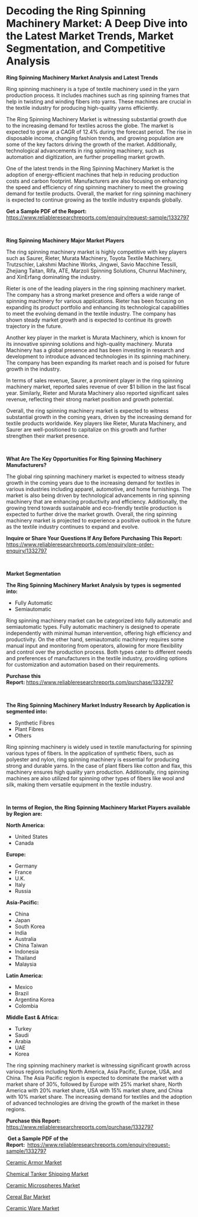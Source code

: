 <p><h1>Decoding the Ring Spinning Machinery Market: A Deep Dive into the Latest Market Trends, Market Segmentation, and Competitive Analysis</h1></p><p><strong>Ring Spinning Machinery Market Analysis and Latest Trends</strong></p>
<p><p>Ring spinning machinery is a type of textile machinery used in the yarn production process. It includes machines such as ring spinning frames that help in twisting and winding fibers into yarns. These machines are crucial in the textile industry for producing high-quality yarns efficiently.</p><p>The Ring Spinning Machinery Market is witnessing substantial growth due to the increasing demand for textiles across the globe. The market is expected to grow at a CAGR of 12.4% during the forecast period. The rise in disposable income, changing fashion trends, and growing population are some of the key factors driving the growth of the market. Additionally, technological advancements in ring spinning machinery, such as automation and digitization, are further propelling market growth.</p><p>One of the latest trends in the Ring Spinning Machinery Market is the adoption of energy-efficient machines that help in reducing production costs and carbon footprint. Manufacturers are also focusing on enhancing the speed and efficiency of ring spinning machinery to meet the growing demand for textile products. Overall, the market for ring spinning machinery is expected to continue growing as the textile industry expands globally.</p></p>
<p><strong>Get a Sample PDF of the Report:&nbsp;</strong> <a href="https://www.reliableresearchreports.com/enquiry/request-sample/1332797">https://www.reliableresearchreports.com/enquiry/request-sample/1332797</a></p>
<p>&nbsp;</p>
<p><strong>Ring Spinning Machinery Major Market Players</strong></p>
<p><p>The ring spinning machinery market is highly competitive with key players such as Saurer, Rieter, Murata Machinery, Toyota Textile Machinery, Trutzschler, Lakshmi Machine Works, Jingwei, Savio Macchine Tessili, Zhejiang Taitan, Rifa, ATE, Marzoli Spinning Solutions, Chunrui Machinery, and XinErfang dominating the industry.</p><p>Rieter is one of the leading players in the ring spinning machinery market. The company has a strong market presence and offers a wide range of spinning machinery for various applications. Rieter has been focusing on expanding its product portfolio and enhancing its technological capabilities to meet the evolving demand in the textile industry. The company has shown steady market growth and is expected to continue its growth trajectory in the future.</p><p>Another key player in the market is Murata Machinery, which is known for its innovative spinning solutions and high-quality machinery. Murata Machinery has a global presence and has been investing in research and development to introduce advanced technologies in its spinning machinery. The company has been expanding its market reach and is poised for future growth in the industry.</p><p>In terms of sales revenue, Saurer, a prominent player in the ring spinning machinery market, reported sales revenue of over $1 billion in the last fiscal year. Similarly, Rieter and Murata Machinery also reported significant sales revenue, reflecting their strong market position and growth potential.</p><p>Overall, the ring spinning machinery market is expected to witness substantial growth in the coming years, driven by the increasing demand for textile products worldwide. Key players like Rieter, Murata Machinery, and Saurer are well-positioned to capitalize on this growth and further strengthen their market presence.</p></p>
<p>&nbsp;</p>
<p><strong>What Are The Key Opportunities For Ring Spinning Machinery Manufacturers?</strong></p>
<p><p>The global ring spinning machinery market is expected to witness steady growth in the coming years due to the increasing demand for textiles in various industries including apparel, automotive, and home furnishings. The market is also being driven by technological advancements in ring spinning machinery that are enhancing productivity and efficiency. Additionally, the growing trend towards sustainable and eco-friendly textile production is expected to further drive the market growth. Overall, the ring spinning machinery market is projected to experience a positive outlook in the future as the textile industry continues to expand and evolve.</p></p>
<p><strong>Inquire or Share Your Questions If Any Before Purchasing This Report:</strong> <a href="https://www.reliableresearchreports.com/enquiry/pre-order-enquiry/1332797">https://www.reliableresearchreports.com/enquiry/pre-order-enquiry/1332797</a></p>
<p>&nbsp;</p>
<p><strong>Market Segmentation</strong></p>
<p><strong>The Ring Spinning Machinery Market Analysis by types is segmented into:</strong></p>
<p><ul><li>Fully Automatic</li><li>Semiautomatic</li></ul></p>
<p><p>Ring spinning machinery market can be categorized into fully automatic and semiautomatic types. Fully automatic machinery is designed to operate independently with minimal human intervention, offering high efficiency and productivity. On the other hand, semiautomatic machinery requires some manual input and monitoring from operators, allowing for more flexibility and control over the production process. Both types cater to different needs and preferences of manufacturers in the textile industry, providing options for customization and automation based on their requirements.</p></p>
<p><strong>Purchase this Report:&nbsp;</strong><a href="https://www.reliableresearchreports.com/purchase/1332797">https://www.reliableresearchreports.com/purchase/1332797</a></p>
<p>&nbsp;</p>
<p><strong>The Ring Spinning Machinery Market Industry Research by Application is segmented into:</strong></p>
<p><ul><li>Synthetic Fibres</li><li>Plant Fibres</li><li>Others</li></ul></p>
<p><p>Ring spinning machinery is widely used in textile manufacturing for spinning various types of fibers. In the application of synthetic fibers, such as polyester and nylon, ring spinning machinery is essential for producing strong and durable yarns. In the case of plant fibers like cotton and flax, this machinery ensures high quality yarn production. Additionally, ring spinning machines are also utilized for spinning other types of fibers like wool and silk, making them versatile equipment in the textile industry.</p></p>
<p>&nbsp;</p>
<p><strong>In terms of Region, the Ring Spinning Machinery Market Players available by Region are:</strong></p>
<p>
    <p> <strong> North America: </strong>
        <ul>
            <li>United States</li>
            <li>Canada</li>
        </ul>
        </p> 
    <p> <strong> Europe: </strong>
        <ul>
            <li>Germany</li>
            <li>France</li>
            <li>U.K.</li>
            <li>Italy</li>
            <li>Russia</li>
        </ul>
        </p> 
    <p> <strong> Asia-Pacific: </strong>
        <ul>
            <li>China</li>
            <li>Japan</li>
            <li>South Korea</li>
            <li>India</li>
            <li>Australia</li>
            <li>China Taiwan</li>
            <li>Indonesia</li>
            <li>Thailand</li>
            <li>Malaysia</li>
        </ul>
        </p> 
    <p> <strong> Latin America: </strong>
        <ul>
            <li>Mexico</li>
            <li>Brazil</li>
            <li>Argentina Korea</li>
            <li>Colombia</li>
        </ul>
        </p> 
    <p> <strong> Middle East & Africa: </strong>
        <ul>
            <li>Turkey</li>
            <li>Saudi</li>
            <li>Arabia</li>
            <li>UAE</li>
            <li>Korea</li>
        </ul>
    </p>
    </p>
<p><p>The ring spinning machinery market is witnessing significant growth across various regions including North America, Asia Pacific, Europe, USA, and China. The Asia Pacific region is expected to dominate the market with a market share of 30%, followed by Europe with 25% market share, North America with 20% market share, USA with 15% market share, and China with 10% market share. The increasing demand for textiles and the adoption of advanced technologies are driving the growth of the market in these regions.</p></p>
<p><strong>Purchase this Report: </strong><a href="https://www.reliableresearchreports.com/purchase/1332797">https://www.reliableresearchreports.com/purchase/1332797</a></p>
<p>&nbsp;<strong>Get a Sample PDF of the Report:&nbsp;&nbsp;</strong><a href="https://www.reliableresearchreports.com/enquiry/request-sample/1332797">https://www.reliableresearchreports.com/enquiry/request-sample/1332797</a></p>
<p><strong></strong></p>
<p><p><a href="https://medium.com/@v27092023/ceramic-armor-market-size-market-outlook-and-market-forecast-2024-to-2031-fa2c4574c50b">Ceramic Armor Market</a></p><p><a href="https://medium.com/@gaberaynor54567/decoding-chemical-tanker-shipping-market-metrics-market-share-trends-and-growth-patterns-ec6c780a4da6">Chemical Tanker Shipping Market</a></p><p><a href="https://medium.com/@v27092023/ceramic-microspheres-market-analysis-and-sze-forecasted-for-period-from-2024-to-2031-2a1601c3bf1b">Ceramic Microspheres Market</a></p><p><a href="https://medium.com/@gaberaynor54567/analyzing-cereal-bar-market-global-industry-perspective-and-forecast-2024-to-2031-9e3b457b515c">Cereal Bar Market</a></p><p><a href="https://medium.com/@v27092023/ceramic-ware-market-the-key-to-successful-business-strategy-forecast-till-2031-e1b9012dc319">Ceramic Ware Market</a></p></p>